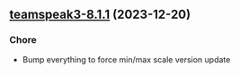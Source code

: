 

## [teamspeak3-8.1.1](https://github.com/truecharts/charts/compare/teamspeak3-8.1.0...teamspeak3-8.1.1) (2023-12-20)

### Chore

- Bump everything to force min/max scale version update
  
  